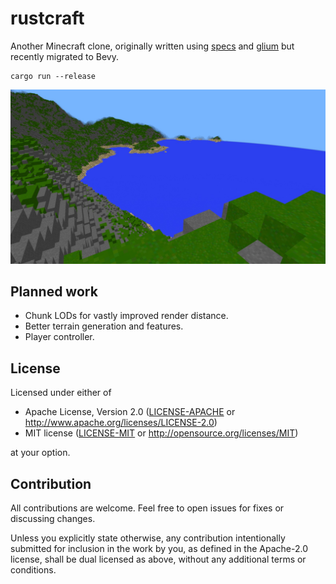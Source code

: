 # rustcraft

Another Minecraft clone, originally written using [specs](https://github.com/amethyst/specs) and [glium](https://github.com/glium/glium) but recently migrated to Bevy.

```
cargo run --release
```

![Image of rustcraft](images/readme.jpg)

## Planned work

- Chunk LODs for vastly improved render distance.
- Better terrain generation and features.
- Player controller.

## License

Licensed under either of

- Apache License, Version 2.0
  ([LICENSE-APACHE](LICENSE-APACHE) or http://www.apache.org/licenses/LICENSE-2.0)
- MIT license
  ([LICENSE-MIT](LICENSE-MIT) or http://opensource.org/licenses/MIT)

at your option.

## Contribution

All contributions are welcome. Feel free to open issues for fixes or discussing changes.

Unless you explicitly state otherwise, any contribution intentionally submitted
for inclusion in the work by you, as defined in the Apache-2.0 license, shall be
dual licensed as above, without any additional terms or conditions.
